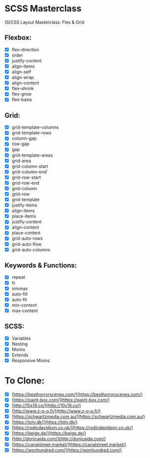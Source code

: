 # SCSS Masterclass

(S)CSS Layout Masterclass: Flex & Grid

## Flexbox:

-   [x] flex-direction
-   [x] order
-   [x] justify-content
-   [x] align-items
-   [x] align-self
-   [x] align-wrap
-   [x] align-content
-   [x] flex-shrink
-   [x] flex-grow
-   [x] flex-basis

## Grid:

-   [x] grid-template-columns
-   [x] grid-template-rows
-   [x] column-gap
-   [x] row-gap
-   [x] gap
-   [x] grid-template-areas
-   [x] grid-area
-   [x] grid-column-start
-   [x] grid-column-end`
-   [x] grid-row-start
-   [x] grid-row-end
-   [x] grid-column
-   [x] grid-row
-   [x] grid-template
-   [x] justify-items
-   [x] align-items
-   [x] place-items
-   [x] justify-content
-   [x] align-content
-   [x] place-content
-   [x] grid-auto-rows
-   [x] grid-auto-flow
-   [x] grid-auto-columns

## Keywords & Functions:

-   [x] repeat
-   [x] fr
-   [x] minmax
-   [x] auto-fill
-   [x] auto-fit
-   [x] min-content
-   [x] max-content

## SCSS:

-   [x] Variables
-   [x] Nesting
-   [x] Mixins
-   [x] Extends
-   [x] Responsive Mixins

# To Clone:

-   [x] [https://besthorrorscenes.com/](https://besthorrorscenes.com/)
-   [x] [https://paint-box.com/](https://paint-box.com/)
-   [x] [http://10x19.co/](http://10x19.co/)
-   [x] [http://www.z-o-o.fr/](http://www.z-o-o.fr/)
-   [x] [https://schwartzmedia.com.au/](https://schwartzmedia.com.au/)
-   [x] [https://tolv.dk/](https://tolv.dk/)
-   [x] [https://rodicdavidson.co.uk/](https://rodicdavidson.co.uk/)
-   [x] [https://beige.de/](https://beige.de/)
-   [x] [http://donicaida.com/](http://donicaida.com/)
-   [x] [https://canalstreet.market/](https://canalstreet.market/)
-   [x] [https://wonhundred.com/](https://wonhundred.com/)

